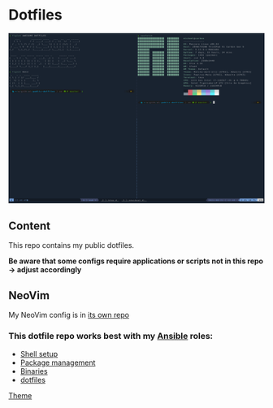 # Dotfiles

![](screenshot.png)

## Content

This repo contains my public dotfiles.

**Be aware that some configs require applications or scripts not in this repo -> adjust accordingly**

## NeoVim

My NeoVim config is in [its own repo](https://github.com/Allaman/nvim/)

### This dotfile repo works best with my [Ansible](https://www.ansible.com/) roles:

- [Shell setup](https://github.com/Allaman/ansible-role-dotfiles)
- [Package management](https://github.com/Allaman/ansible-role-packages)
- [Binaries](https://github.com/Allaman/ansible-role-binaries)
- [dotfiles](https://github.com/Allaman/ansible-role-dotfiles)

[Theme](https://github.com/EdenEast/nightfox.nvim/tree/main/extra/nightfox)
